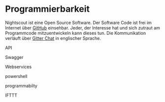 # Programmierbarkeit

Nightscout ist eine Open Source Software. Der Software Code ist frei im Internet über [GitHub](https://github.com/nightscout/cgm-remote-monitor) einsehbar. Jeder, der Interesse hat und sich zutraut am Programmcode mitzuentwickeln kann dieses tun. Die Kommunikation verläuft über [Gitter Chat](https://gitter.im/) in englischer Sprache.




 API
 
 Swagger
 
 Webservices
 
 powershell
 
 
 programmabilty
 
 IFTTT
 
 
 
 